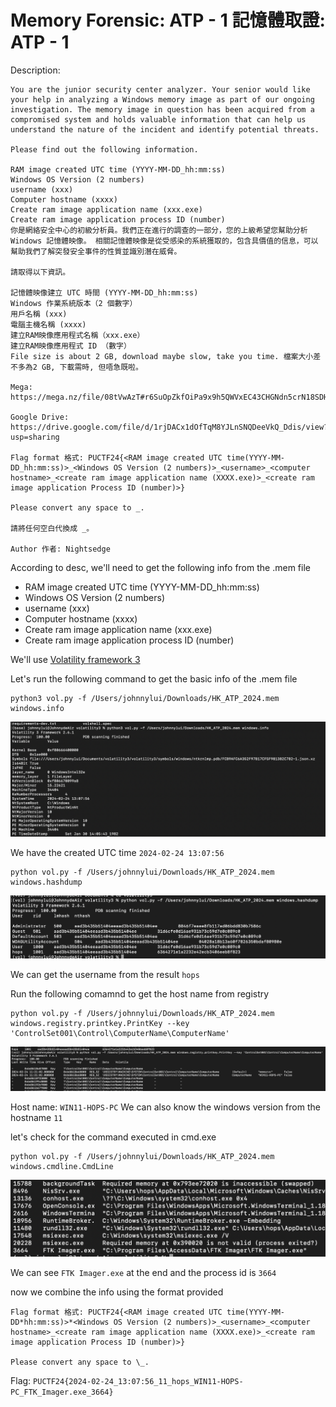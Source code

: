 # Memory Forensic: ATP - 1 記憶體取證: ATP - 1

Description:

```
You are the junior security center analyzer. Your senior would like your help in analyzing a Windows memory image as part of our ongoing investigation. The memory image in question has been acquired from a compromised system and holds valuable information that can help us understand the nature of the incident and identify potential threats.

Please find out the following information.

RAM image created UTC time (YYYY-MM-DD_hh:mm:ss)
Windows OS Version (2 numbers)
username (xxx)
Computer hostname (xxxx)
Create ram image application name (xxx.exe)
Create ram image application process ID (number)
你是網絡安全中心的初級分析員。我們正在進行的調查的一部分，您的上級希望您幫助分析 Windows 記憶體映像。 相關記憶體映像是從受感染的系統獲取的，包含具價值的信息，可以幫助我們了解突發安全事件的性質並識別潛在威脅。

請取得以下資訊。

記憶體映像建立 UTC 時間 (YYYY-MM-DD_hh:mm:ss)
Windows 作業系統版本（2 個數字）
用戶名稱 (xxx)
電腦主機名稱 (xxxx)
建立RAM映像應用程式名稱（xxx.exe）
建立RAM映像應用程式 ID （數字）
File size is about 2 GB, download maybe slow, take you time. 檔案大小差不多為2 GB, 下載需時, 但唔急既啦。

Mega: https://mega.nz/file/08tVwAzT#r6SuOpZkfOiPa9x9h5QWVxEC43CHGNdn5crN18SDHRg

Google Drive: https://drive.google.com/file/d/1rjDACx1dOfTqM8YJLnSNQDeeVkQ_Ddis/view?usp=sharing

Flag format 格式: PUCTF24{<RAM image created UTC time(YYYY-MM-DD_hh:mm:ss)>_<Windows OS Version (2 numbers)>_<username>_<computer hostname>_<create ram image application name (XXXX.exe)>_<create ram image application Process ID (number)>}

Please convert any space to _.

請將任何空白代換成 _。

Author 作者: Nightsedge
```

According to desc, we'll need to get the following info from the .mem file<br>

-   RAM image created UTC time (YYYY-MM-DD_hh:mm:ss)
-   Windows OS Version (2 numbers)
-   username (xxx)
-   Computer hostname (xxxx)
-   Create ram image application name (xxx.exe)
-   Create ram image application process ID (number)

We'll use [Volatility framework 3](https://github.com/volatilityfoundation/volatility3)

Let's run the following command to get the basic info of the .mem file

```
python3 vol.py -f /Users/johnnylui/Downloads/HK_ATP_2024.mem windows.info
```

![image](./windowsInfo.png)

We have the created UTC time `2024-02-24 13:07:56`

```
python vol.py -f /Users/johnnylui/Downloads/HK_ATP_2024.mem windows.hashdump
```

![image](./hashdump.png)

We can get the username from the result `hops`

Run the following comamnd to get the host name from registry

```
python vol.py -f /Users/johnnylui/Downloads/HK_ATP_2024.mem windows.registry.printkey.PrintKey --key 'ControlSet001\Control\ComputerName\ComputerName'
```

![image](./printkey.png)

Host name: `WIN11-HOPS-PC`
We can also know the windows version from the hostname `11`

let's check for the command executed in cmd.exe

```
python vol.py -f /Users/johnnylui/Downloads/HK_ATP_2024.mem windows.cmdline.CmdLine
```

![image](./cmdline.png)

We can see `FTK Imager.exe` at the end and the process id is `3664`

now we combine the info using the format provided

```
Flag format 格式: PUCTF24{<RAM image created UTC time(YYYY-MM-DD*hh:mm:ss)>*<Windows OS Version (2 numbers)>_<username>_<computer hostname>_<create ram image application name (XXXX.exe)>_<create ram image application Process ID (number)>}

Please convert any space to \_.
```

Flag: `PUCTF24{2024-02-24_13:07:56_11_hops_WIN11-HOPS-PC_FTK_Imager.exe_3664}`
